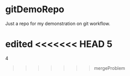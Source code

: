 gitDemoRepo
===========

Just a repo for my demonstration on git workflow.

edited
<<<<<<< HEAD
5
=======
4
>>>>>>> mergeProblem
